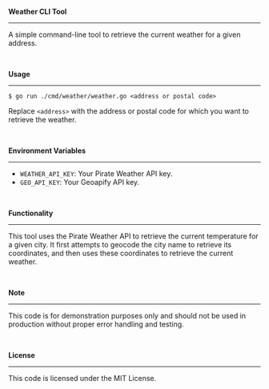 **Weather CLI Tool**

* * * 

A simple command-line tool to retrieve the current weather for a given address.

<br>

**Usage**

* * *

    $ go run ./cmd/weather/weather.go <address or postal code>

Replace `<address>` with the address or postal code for which you want to retrieve the weather.

<br>

**Environment Variables**

* * *

- `WEATHER_API_KEY`: Your Pirate Weather API key.
- `GEO_API_KEY`: Your Geoapify API key.

<br>

**Functionality**

* * *

This tool uses the Pirate Weather API to retrieve the current temperature for a given city. It first attempts to geocode the city name to retrieve its coordinates, and then uses these coordinates to retrieve the current weather.

<br>

**Note**

* * *

This code is for demonstration purposes only and should not be used in production without proper error handling and testing.

<br>

**License**

* * *

This code is licensed under the MIT License.